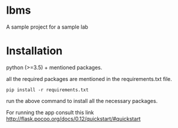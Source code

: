 
# lbms
A sample project for a sample lab

# Installation
python (>=3.5) + mentioned packages.

all the required packages are mentioned in the requirements.txt file.
```
pip install -r requirements.txt
```
run the above command to install all the necessary packages.

For running the app consult this link http://flask.pocoo.org/docs/0.12/quickstart/#quickstart

